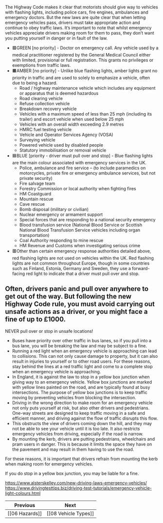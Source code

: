 The Highway Code makes it clear that motorists should give way to vehicles with flashing lights, including police cars, fire engines, ambulances and emergency doctors. But the new laws are quite clear that when letting emergency vehicles pass, drivers must take appropriate action and continue to obey traffic laws. It’s important to note that whilst emergency vehicles appreciate drivers making room for them to pass, they don’t want you putting yourself in danger or in fault of the law.

- 🟩GREEN [no priority] - Doctor on emergency call. Any vehicle used by a medical practitioner registered by the General Medical Council either with limited, provisional or full registration. This grants no privileges or exemptions from traffic laws.
- 🟧AMBER [no priority] - Unlike blue flashing lights, amber lights grant no priority in traffic and are used to solely to emphasize a vehicle, often due to being a hazard.
	- Road / highway maintenance vehicle which includes any equipment or apparatus that is deemed hazardous
	- Road clearing vehicle
	- Refuse collection vehicle
	- Breakdown recovery vehicle
	- Vehicles with a maximum speed of less than 25 mph (including its trailer) and escort vehicle when used below 25 mph
	- Vehicles with an overall width exceeding 2.9 metres
	- HMRC fuel testing vehicle
	- Vehicle and Operator Services Agency (VOSA)
	- Surveying vehicle
	- Powered vehicle used by disabled people
	- Statutory immobilisation or removal vehicle
- 🟦BLUE [priority - driver must pull over and stop] - Blue flashing lights are the main colour associated with emergency services in the UK.
	- Police, ambulance and fire service – (to include paramedics on motorcycles, private fire or emergency ambulance services, but not private security)
	- Fire salvage team
	- Forestry Commission or local authority when fighting fires
	- HM Coastguard
	- Mountain rescue
	- Cave rescue
	- Bomb disposal (military or civilian)
	- Nuclear emergency or armament support
	- Special forces that are responding to a national security emergency
	- Blood transfusion service (National Blood Service or Scottish National Blood Transfusion Service vehicles including organ transportation)
	- Coal Authority responding to mine rescue
	- HM Revenue and Customs when investigating serious crime
- 🟥Other than certain emergency response authorities detailed above, red flashing lights are not used on vehicles within the UK. Red flashing lights are not common throughout Europe, though in some countries such as Finland, Estonia, Germany and Sweden, they use a forward-facing red light to indicate that a driver must pull over and stop.


## Often, drivers panic and pull over anywhere to get out of the way. But following the new Highway Code rule, you must avoid carrying out unsafe actions as a driver, or you might face a fine of up to £1000.

NEVER pull over or stop in unsafe locations!

- Buses have priority over other traffic in bus lanes, so if you pull into a bus lane, you will be breaking the law and may be subject to a fine.
- Running a red light when an emergency vehicle is approaching can lead to collisions. This can not only cause damage to property, but it can also result in injuries to yourself or to other road users. For these reasons, stay behind the lines at a red traffic light and come to a complete stop when an emergency vehicle is approaching.
- In England, it is against the law to stop in a yellow box junction when giving way to an emergency vehicle. Yellow box junctions are marked with yellow lines painted on the road, and are typically found at busy intersections. The purpose of yellow box junctions is to keep traffic moving by preventing vehicles from blocking the intersection.
- Driving in the wrong direction to make room for an emergency vehicle not only puts yourself at risk, but also other drivers and pedestrians. One-way streets are designed to keep traffic moving in a safe and efficient manner, and driving against the flow of traffic disrupts this flow.
- This obstructs the view of drivers coming down the hill, and they may not be able to see your vehicle until it is too late. It also restricts emergency vehicles from driving, especially if the road is narrow.
- By mounting the kerb, drivers are putting pedestrians, wheelchairs and pram users in danger. This is because it limits the space they have on the pavement and may result in them having to use the road.

For these reasons, it is important that drivers refrain from mounting the kerb when making room for emergency vehicles.

If you do stop in a yellow box junction, you may be liable for a fine.

https://www.alsterskelley.com/new-driving-laws-emergency-vehicles/
https://www.drivingtesttips.biz/driving-test-tutorials/emergency-vehicle-light-colours.html

| Previous       | Next                 |
| -------------- | -------------------- |
| [[06 Hazards]] | [[08 Vehicle Types]] |